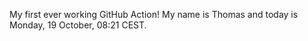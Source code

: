 My first ever working GitHub Action!
My name is Thomas and today is Monday, 19 October, 08:21 CEST. 
